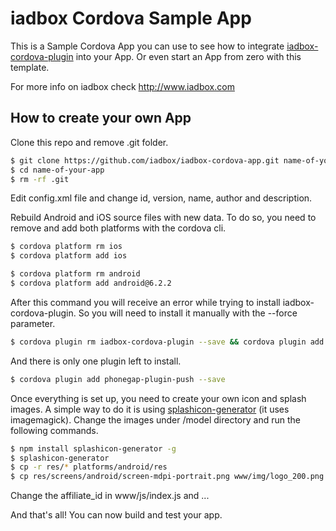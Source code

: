 # iadbox Cordova Sample App

This is a Sample Cordova App you can use to see how to integrate [iadbox-cordova-plugin](https://github.com/iadbox/iadbox-cordova-plugin) into your App. Or even start an App from zero with this template.

For more info on iadbox check http://www.iadbox.com

## How to create your own App

Clone this repo and remove .git folder.

```bash
$ git clone https://github.com/iadbox/iadbox-cordova-app.git name-of-your-app
$ cd name-of-your-app
$ rm -rf .git
```

Edit config.xml file and change id, version, name, author and description.

Rebuild Android and iOS source files with new data. To do so, you need to remove and add both platforms with the cordova cli.

```bash
$ cordova platform rm ios
$ cordova platform add ios

$ cordova platform rm android
$ cordova platform add android@6.2.2
```

After this command you will receive an error while trying to install iadbox-cordova-plugin. So you will need to install it manually with the --force parameter.

```bash
$ cordova plugin rm iadbox-cordova-plugin --save && cordova plugin add iadbox-cordova-plugin --save --force
```

And there is only one plugin left to install.

```bash
$ cordova plugin add phonegap-plugin-push --save
```

Once everything is set up, you need to create your own icon and splash images. A simple way to do it is using [splashicon-generator](https://github.com/eberlitz/splashicon-generator) (it uses imagemagick). Change the images under /model directory and run the following commands.

```bash
$ npm install splashicon-generator -g
$ splashicon-generator
$ cp -r res/* platforms/android/res
$ cp res/screens/android/screen-mdpi-portrait.png www/img/logo_200.png && cp res/screens/android/screen-mdpi-portrait.png www/img/logo_320.png && cp res/screens/android/screen-hdpi-portrait.png www/img/logo_480.png && cp res/screens/android/screen-xhdpi-portrait.png www/img/logo_720.png && cp res/screens/android/screen-xxhdpi-portrait.png www/img/logo_960.png && cp res/screens/android/screen-xxxhdpi-portrait.png www/img/logo_1280.png
```

Change the affiliate_id in www/js/index.js and ...

And that's all! You can now build and test your app.
